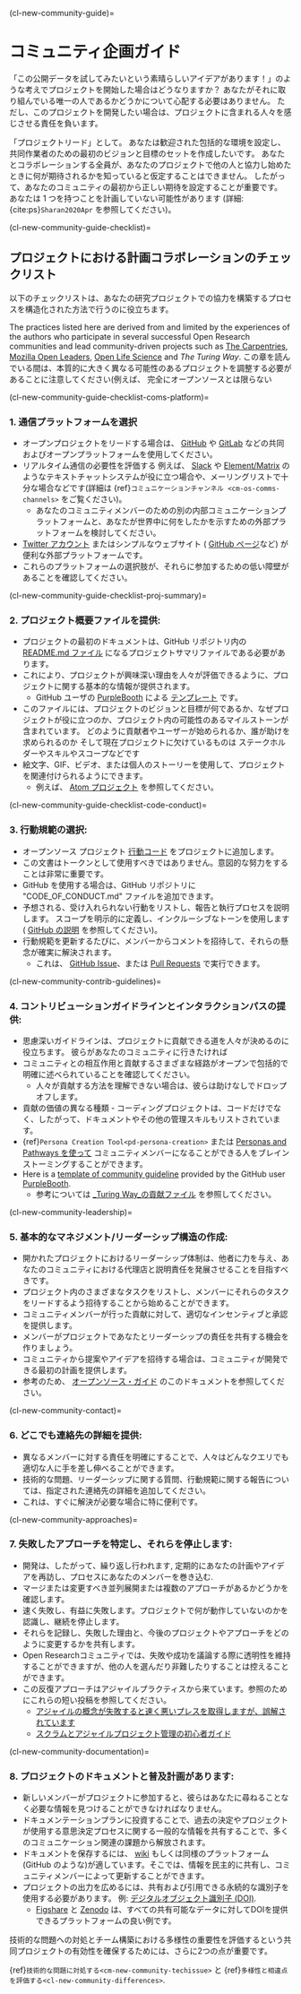 (cl-new-community-guide)=
# コミュニティ企画ガイド

「この公開データを試してみたいという素晴らしいアイデアがあります！」のような考えでプロジェクトを開始した場合はどうなりますか？ あなたがそれに取り組んでいる唯一の人であるかどうかについて心配する必要はありません。 ただし、このプロジェクトを開発したい場合は、プロジェクトに含まれる人々を感じさせる責任を負います。

「プロジェクトリード」として。 あなたは歓迎された包括的な環境を設定し、共同作業者のための最初のビジョンと目標のセットを作成したいです。 あなたとコラボレーションする全員が、あなたのプロジェクトで他の人と協力し始めたときに何が期待されるかを知っていると仮定することはできません。 したがって、あなたのコミュニティの最初から正しい期待を設定することが重要です。 あなたは 1 つを持つことを計画していない可能性があります (詳細: {cite:ps}`Sharan2020Apr` を参照してください)。

(cl-new-community-guide-checklist)=
## プロジェクトにおける計画コラボレーションのチェックリスト

以下のチェックリストは、あなたの研究プロジェクトでの協力を構築するプロセスを構造化された方法で行うのに役立ちます。

The practices listed here are derived from and limited by the experiences of the authors who participate in several successful Open Research communities and lead community-driven projects such as [The Carpentries](https://carpentries.org), [Mozilla Open Leaders](https://mozilla.github.io/open-leadership-training-series/), [Open Life Science](https://openlifesci.org/) and _The Turing Way_. この章を読んでいる間は、本質的に大きく異なる可能性のあるプロジェクトを調整する必要があることに注意してください(例えば、 完全にオープンソースとは限らない

(cl-new-community-guide-checklist-coms-platform)=
### 1. 通信プラットフォームを選択

- オープンプロジェクトをリードする場合は、 [GitHub](http://github.com/) や [GitLab](https://about.gitlab.com/) などの共同およびオープンプラットフォームを使用してください。
- リアルタイム通信の必要性を評価する 例えば、 [Slack](https://slack.com) や [Element/Matrix](https://element.io/get-started) のようなテキストチャットシステムが役に立つ場合や、メーリングリストで十分な場合などです(詳細は {ref}`コミュニケーションチャンネル <cm-os-comms-channels>` をご覧ください)。
  - あなたのコミュニティメンバーのための別の内部コミュニケーションプラットフォームと、あなたが世界中に何をしたかを示すための外部プラットフォームを検討してください。
- [Twitter アカウント](https://twitter.com) またはシンプルなウェブサイト ( [GitHub ページ](https://pages.github.com/)など) が便利な外部プラットフォームです。
- これらのプラットフォームの選択肢が、それらに参加するための低い障壁があることを確認してください。

(cl-new-community-guide-checklist-proj-summary)=
### 2. プロジェクト概要ファイルを提供:

- プロジェクトの最初のドキュメントは、GitHub リポジトリ内の [README.md ファイル](https://help.github.com/en/github/creating-cloning-and-archiving-repositories/about-readmes) になるプロジェクトサマリファイルである必要があります。
- これにより、プロジェクトが興味深い理由を人々が評価できるように、プロジェクトに関する基本的な情報が提供されます。
  - GitHub ユーザの [PurpleBooth](https://github.com/PurpleBooth/a-good-readme-template) による [テンプレート](https://github.com/PurpleBooth) です。
- このファイルには、プロジェクトのビジョンと目標が何であるか、なぜプロジェクトが役に立つのか、プロジェクト内の可能性のあるマイルストーンが含まれています。 どのように貢献者やユーザーが始められるか、誰が助けを求められるのか そして現在プロジェクトに欠けているものは ステークホルダーやスキルやスコープなどです
- 絵文字、GIF、ビデオ、または個人のストーリーを使用して、プロジェクトを関連付けられるようにできます。
  - 例えば、 [Atom プロジェクト](https://github.com/atom/atom) を参照してください。

(cl-new-community-guide-checklist-code-conduct)=
### 3. 行動規範の選択:

- オープンソース プロジェクト [行動コード](https://opensourceconduct.com/) をプロジェクトに追加します。
- この文書はトークンとして使用すべきではありません。意図的な努力をすることは非常に重要です。
- GitHub を使用する場合は、GitHub リポジトリに "CODE_OF_CONDUCT.md" ファイルを追加できます。
- 予想される、受け入れられない行動をリストし、報告と執行プロセスを説明します。 スコープを明示的に定義し、インクルーシブなトーンを使用します ( [GitHub の説明](https://help.github.com/en/github/building-a-strong-community/adding-a-code-of-conduct-to-your-project) を参照してください)。
- 行動規範を更新するたびに、メンバーからコメントを招待して、それらの懸念が確実に解決されます。
  - これは、 [GitHub Issue](https://help.github.com/en/github/managing-your-work-on-github/about-issues)、または [Pull Requests](https://help.github.com/en/github/collaborating-with-issues-and-pull-requests/about-pull-requests) で実行できます。

(cl-new-community-contrib-guidelines)=
### 4. コントリビューションガイドラインとインタラクションパスの提供:

- 思慮深いガイドラインは、プロジェクトに貢献できる道を人々が決めるのに役立ちます。 彼らがあなたのコミュニティに行きたければ
- コミュニティとの相互作用と貢献するさまざまな経路がオープンで包括的で明確に述べられていることを確認してください。
  - 人々が貢献する方法を理解できない場合は、彼らは助けなしでドロップオフします。
- 貢献の価値の異なる種類 - コーディングプロジェクトは、コードだけでなく、したがって、ドキュメントやその他の管理スキルもリストされています。
- {ref}`Persona Creation Tool<pd-persona-creation>` または [Personas and Pathways を使って](https://mozillascience.github.io/working-open-workshop/personas_pathways/) コミュニティメンバーになることができる人をブレインストーミングすることができます。
- Here is a [template of community guideline](https://gist.github.com/PurpleBooth/b24679402957c63ec426) provided by the GitHub user [PurpleBooth](https://gist.github.com/PurpleBooth).
  - 参考については [_Turing Way_の貢献ファイル](https://github.com/alan-turing-institute/the-turing-way/blob/main/CONTRIBUTING.md) を参照してください。

(cl-new-community-leadership)=
### 5. 基本的なマネジメント/リーダーシップ構造の作成:

- 開かれたプロジェクトにおけるリーダーシップ体制は、他者に力を与え、あなたのコミュニティにおける代理店と説明責任を発展させることを目指すべきです。
- プロジェクト内のさまざまなタスクをリストし、メンバーにそれらのタスクをリードするよう招待することから始めることができます。
- コミュニティメンバーが行った貢献に対して、適切なインセンティブと承認を提供します。
- メンバーがプロジェクトであなたとリーダーシップの責任を共有する機会を作りましょう。
- コミュニティから提案やアイデアを招待する場合は、コミュニティが開発できる最初の計画を提供します。
- 参考のため、 [オープンソース・ガイド](https://opensource.guide/leadership-and-governance/) のこのドキュメントを参照してください。

(cl-new-community-contact)=
### 6. どこでも連絡先の詳細を提供:

- 異なるメンバーに対する責任を明確にすることで、人々はどんなクエリでも適切な人に手を差し伸べることができます。
- 技術的な問題、リーダーシップに関する質問、行動規範に関する報告については、指定された連絡先の詳細を追加してください。
- これは、すぐに解決が必要な場合に特に便利です。

(cl-new-community-approaches)=
### 7. 失敗したアプローチを特定し、それらを停止します:

- 開発は、したがって、繰り返し行われます, 定期的にあなたの計画やアイデアを再訪し、プロセスにあなたのメンバーを巻き込む.
- マージまたは変更すべき並列展開または複数のアプローチがあるかどうかを確認します。
- 速く失敗し、有益に失敗します。プロジェクトで何が動作していないのかを認識し、継続を停止します。
- それらを記録し、失敗した理由と、今後のプロジェクトやアプローチをどのように変更するかを共有します。
- Open Researchコミュニティでは、失敗や成功を議論する際に透明性を維持することができますが、他の人を選んだり非難したりすることは控えることができます。
- この反復アプローチはアジャイルプラクティスから来ています。参照のためにこれらの短い投稿を参照してください。
  - [アジャイルの概念が失敗すると速く悪いプレスを取得しますが、誤解されています](https://www.information-age.com/agile-concept-fail-fast-gets-bad-press-misunderstood-123460434/)
  - [スクラムとアジャイルプロジェクト管理の初心者ガイド](https://blog.trello.com/beginners-guide-scrum-and-agile-project-management)

(cl-new-community-documentation)=
### 8. プロジェクトのドキュメントと普及計画があります:

- 新しいメンバーがプロジェクトに参加すると、彼らはあなたに尋ねることなく必要な情報を見つけることができなければなりません。
- ドキュメンテーションプランに投資することで、過去の決定やプロジェクトが使用する意思決定プロセスに関する一般的な情報を共有することで、多くのコミュニケーション関連の課題から解放されます。
- ドキュメントを保存するには、 [wiki](https://en.wikipedia.org/wiki/Wiki) もしくは同様のプラットフォーム(GitHub のような)が適しています。そこでは、情報を民主的に共有し、コミュニティメンバーによって更新することができます。
- プロジェクトの出力を広めるには、共有および引用できる永続的な識別子を使用する必要があります。 例: [デジタルオブジェクト識別子 (DOI)](https://www.doi.org/).
  - [Figshare](https://figshare.com/) と [Zenodo](http://zenodo.org) は、すべての共有可能なデータに対してDOIを提供できるプラットフォームの良い例です。

技術的な問題への対処とチーム構築における多様性の重要性を評価するという共同プロジェクトの有効性を確保するためには、さらに2つの点が重要です。

{ref}`技術的な問題に対処する<cm-new-community-techissue>` と {ref}`多様性と相違点を評価する<cl-new-community-differences>`.
